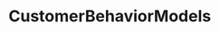 # CustomerBehaviorModels   

<script src="https://unpkg.com/@stoplight/elements/web-components.min.js"></script>
<link rel="stylesheet" href="https://unpkg.com/@stoplight/elements/styles.min.css">

<elements-api
  apiDescriptionUrl="CustomerBehaviorModels.yaml"
  layout="sidebar"
  router="hash"
  hideTryIt="false"
  hideSchemas="false"
  hideInternal="false"
/>